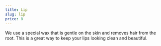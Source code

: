 ```yaml
---
title: Lip
slug: lip
price: 8
---
```


We use a special wax that is gentle on the skin and removes hair from the root. This is a great way to keep your lips looking clean and beautiful.
